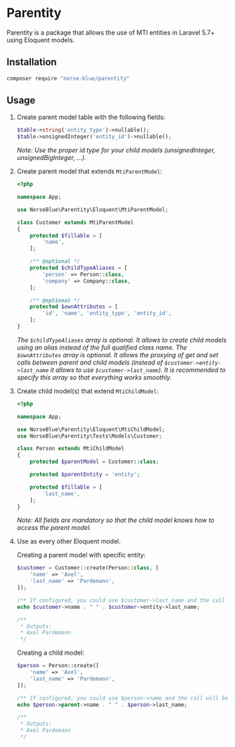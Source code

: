 # Parentity

Parentity is a package that allows the use of MTI entities in Laravel 5.7+ using Eloquent models.

## Installation

```bash
composer require "norse-blue/parentity"
```

## Usage

1. Create parent model table with the following fields:

    ```php
    $table->string('entity_type')->nullable();
    $table->unsignedInteger('entity_id')->nullable();
    ```
    *Note: Use the proper id type for your child models (unsignedInteger, unsignedBigInteger, ...).*

1. Create parent model that extends `MtiParentModel`:
    
    ```php
    <?php

    namespace App;

    use NorseBlue\Parentity\Eloquent\MtiParentModel;

    class Customer extends MtiParentModel
    {
        protected $fillable = [
            'name',
        ];

        /** @optional */
        protected $childTypeAliases = [
            'person' => Person::class,
            'company' => Company::class,
        ];

        /** @optional */
        protected $ownAttributes = [
            'id', 'name', 'entity_type', 'entity_id',
        ];
    }
    ```
    *The `$childTypeAliases` array is optional. It allows to create child models using an alias instead of the full qualified class name.*
    *The `$ownAttributes` array is optional. It allows the proxying of get and set calls between parent and child models (instead of `$customer->entity->last_name` it allows to use `$customer->last_name`). It is recommended to specify this array so that everything works smoothly.*

1. Create child model(s) that extend `MtiChildModel`:
    
    ```php
    <?php

    namespace App;

    use NorseBlue\Parentity\Eloquent\MtiChildModel;
    use NorseBlue\Parentity\Tests\Models\Customer;

    class Person extends MtiChildModel
    {
        protected $parentModel = Customer::class;

        protected $parentEntity = 'entity';

        protected $fillable = [
            'last_name',
        ];
    }
    ```
    *Note: All fields are mandatory so that the child model knows how to access the parent model.*

1. Use as every other Eloquent model.
    
    Creating a parent model with specific entity:

    ```php
    $customer = Customer::create(Person::class, [
        'name' => 'Axel',
        'last_name' => 'Pardemann',
    ]);

    /** If configured, you could use $customer->last_name and the call will be proxied to the entity model */
    echo $customer->name . " " . $customer->entity->last_name;

    /**
     * Outputs:
     * Axel Pardemann
     */
    ```

    Creating a child model:
    
    ```php
    $person = Person::create([
        'name' => 'Axel',
        'last_name' => 'Pardemann',
    ]);

    /** If configured, you could use $person->name and the call will be proxied to the parent model */
    echo $person->parent->name . " " . $person->last_name;

    /**
     * Outputs:
     * Axel Pardemann
     */
    ```
